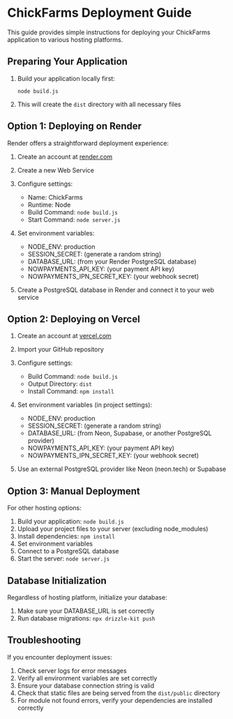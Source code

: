 # ChickFarms Deployment Guide

This guide provides simple instructions for deploying your ChickFarms application to various hosting platforms.

## Preparing Your Application

1. Build your application locally first:
   ```
   node build.js
   ```

2. This will create the `dist` directory with all necessary files

## Option 1: Deploying on Render

Render offers a straightforward deployment experience:

1. Create an account at [render.com](https://render.com)
2. Create a new Web Service
3. Configure settings:
   - Name: ChickFarms
   - Runtime: Node
   - Build Command: `node build.js`
   - Start Command: `node server.js`

4. Set environment variables:
   - NODE_ENV: production
   - SESSION_SECRET: (generate a random string)
   - DATABASE_URL: (from your Render PostgreSQL database)
   - NOWPAYMENTS_API_KEY: (your payment API key)
   - NOWPAYMENTS_IPN_SECRET_KEY: (your webhook secret)

5. Create a PostgreSQL database in Render and connect it to your web service

## Option 2: Deploying on Vercel

1. Create an account at [vercel.com](https://vercel.com)
2. Import your GitHub repository
3. Configure settings:
   - Build Command: `node build.js`
   - Output Directory: `dist`
   - Install Command: `npm install`

4. Set environment variables (in project settings):
   - NODE_ENV: production
   - SESSION_SECRET: (generate a random string)
   - DATABASE_URL: (from Neon, Supabase, or another PostgreSQL provider)
   - NOWPAYMENTS_API_KEY: (your payment API key)
   - NOWPAYMENTS_IPN_SECRET_KEY: (your webhook secret)

5. Use an external PostgreSQL provider like Neon (neon.tech) or Supabase

## Option 3: Manual Deployment

For other hosting options:

1. Build your application: `node build.js`
2. Upload your project files to your server (excluding node_modules)
3. Install dependencies: `npm install`
4. Set environment variables
5. Connect to a PostgreSQL database
6. Start the server: `node server.js`

## Database Initialization

Regardless of hosting platform, initialize your database:

1. Make sure your DATABASE_URL is set correctly
2. Run database migrations: `npx drizzle-kit push`

## Troubleshooting

If you encounter deployment issues:

1. Check server logs for error messages
2. Verify all environment variables are set correctly
3. Ensure your database connection string is valid
4. Check that static files are being served from the `dist/public` directory
5. For module not found errors, verify your dependencies are installed correctly